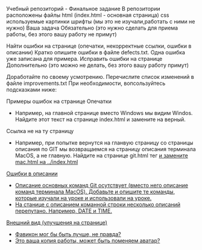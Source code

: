 Учебный репозиторий - Финальное задание
В репозитории расположены файлы
html (index.html - основная страница)
css
используемые картинки
шрифты (мы это не изучали,работать с ними не нужно)
Ваша задача
Обязательно (это нужно сделать для приема работы, без этого вашу работу не примут)

 Найти ошибки на странице (опечатки, некорректные ссылки, ошибки в описании)
 Кратко опишите ошибки в файле defects.txt. Одна ошибка уже записана для примера.
 Исправить ошибки на странице
Дополнительно (это можно не делать, без этого вашу работу примут)

 Доработайте по своему усмотрению. Перечислите список изменений в файле improvements.txt
При необходимости, вопсользуйтесь подсказками ниже:

Примеры ошибок на странице
Опечатки 
- Например, на главной странице вместо Windows мы видим Windos.
Найдите этот текст на странице index.html и замените на верный.

Ссылка не на ту страницу
- Например, при попытке вернутся на гланвую страницу со страницы описания по GIT мы возвращаемся на страницу описания терминала MacOS, а не главную.
Найдите на странице git.html тег <a href="mac.html"> и замените mac.html на ../index.html

Ошибки в описании
- Описание основных команд Git осутствует (вместо него описание команд терминала MacOS). Добавьте и опишите те команды, которые изучали на уроке и использовали на уроке.
- На станице с описанием команной строки несколько описаний перепутано. Например, DATE и TIME.

Внешний вид (улучшения на странице)
- Фавикон мог бы быть лучше, не правда?
- Это ваша копия работы, может быть поменяем аватар?
